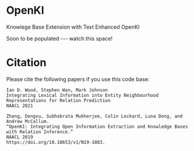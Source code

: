 # OpenKI
Knowlege Base Extension with Text Enhanced OpenKI

Soon to be populated --- watch this space!


# Citation

Please cite the following papers if you use this code base:

    Ian D. Wood, Stephen Wan, Mark Johnson
    Integrating Lexical Information into Entity Neighbourhood Representations for Relation Prediction
    NAACL 2021
    
    Zhang, Dongxu, Subhabrata Mukherjee, Colin Lockard, Luna Dong, and Andrew McCallum. 
    “OpenKI: Integrating Open Information Extraction and Knowledge Bases with Relation Inference.” 
    NAACL 2019
    https://doi.org/10.18653/v1/N19-1083.
